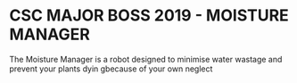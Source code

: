 # CSC MAJOR BOSS 2019 - MOISTURE MANAGER
The Moisture Manager is a robot designed to minimise water wastage and prevent your plants dyin gbecause of your own neglect
